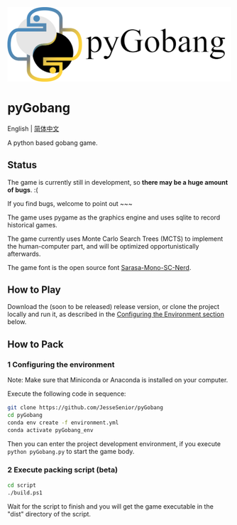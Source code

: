 ![LOGO](res/image/LOGO_light.png)

# pyGobang

English | [简体中文](./README_CN.md)

A python based gobang game.

## Status

The game is currently still in development, so **there may be a huge amount of bugs**. :(

If you find bugs, welcome to point out ~~~

The game uses pygame as the graphics engine and uses sqlite to record historical games.

The game currently uses Monte Carlo Search Trees (MCTS) to implement the human-computer part, and will be optimized opportunistically afterwards.

The game font is the open source font [Sarasa-Mono-SC-Nerd](https://github.com/laishulu/Sarasa-Mono-SC-Nerd).

## How to Play

Download the (soon to be released) release version, or clone the project locally and run it, as described in the [Configuring the Environment section](#1-configuring-the-environment) below.

## How to Pack

### 1 Configuring the environment

Note: Make sure that Miniconda or Anaconda is installed on your computer.

Execute the following code in sequence:

```sh
git clone https://github.com/JesseSenior/pyGobang
cd pyGobang
conda env create -f environment.yml
conda activate pyGobang_env
```

Then you can enter the project development environment, if you execute `python pyGobang.py` to start the game body.

### 2 Execute packing script (beta)

```sh
cd script
./build.ps1
```

Wait for the script to finish and you will get the game executable in the "dist" directory of the script.
